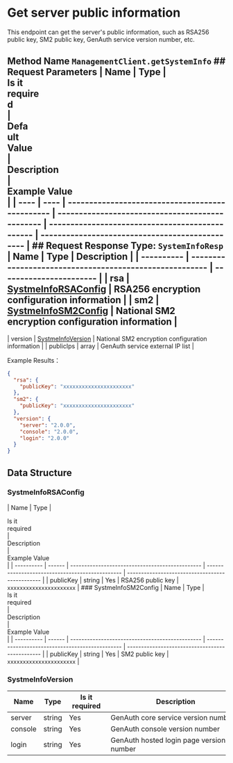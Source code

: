 # Get server public information

<!--
Warning ⚠️:
Do not modify this document directly,
https://github\.com/Authing/authing-docs-factory
Use this project to generate
-->

<LastUpdated />

This endpoint can get the server's public information, such as RSA256 public key, SM2 public key, GenAuth service version number, etc.

## Method Name `ManagementClient.getSystemInfo` ## Request Parameters | Name | Type | <div style="width:80px">Is it required</div> | <div style="width:60px">Default Value</div> | <div style="width:300px">Description</div> | <div style="width:200px">Example Value</div> | | ---- | ---- | ----------------------------------------------- | ----------------------------------------------- | ----------------------------------------------- | ----------------------------------------------- | ## Request Response Type: `SystemInfoResp` | Name | Type | Description | | ---------- | ------------------------------------------------------- | ----------------------- | | rsa | <a href="#SystmeInfoRSAConfig">SystmeInfoRSAConfig</a> | RSA256 encryption configuration information | | sm2 | <a href="#SystmeInfoSM2Config">SystmeInfoSM2Config</a> | National SM2 encryption configuration information |

| version | <a href="#SystmeInfoVersion">SystmeInfoVersion</a> | National SM2 encryption configuration information |
| publicIps | array | GenAuth service external IP list |

Example Results：

```json
{
  "rsa": {
    "publicKey": "xxxxxxxxxxxxxxxxxxxxxx"
  },
  "sm2": {
    "publicKey": "xxxxxxxxxxxxxxxxxxxxxx"
  },
  "version": {
    "server": "2.0.0",
    "console": "2.0.0",
    "login": "2.0.0"
  }
}
```

## Data Structure

### <a id="SystmeInfoRSAConfig"></a> SystmeInfoRSAConfig

| Name | Type | <div style="width:80px">Is it required</div> | <div style="width:300px">Description</div> | <div style="width:200px">Example Value</div> | | ---------- | ------ | ----------------------------------------------- | ----------------------------------------------- | ----------------------------------------------- | | publicKey | string | Yes | RSA256 public key | `xxxxxxxxxxxxxxxxxxxxxx` | ### <a id="SystmeInfoSM2Config"></a> SystmeInfoSM2Config | Name | Type | <div style="width:80px">Is it required</div> | <div style="width:300px">Description</div> | <div style="width:200px">Example Value</div> | | ---------- | ------ | ----------------------------------------------- | ----------------------------------------------- | ----------------------------------------------- | | publicKey | string | Yes | SM2 public key | `xxxxxxxxxxxxxxxxxxxxxx` |

### <a id="SystmeInfoVersion"></a> SystmeInfoVersion

| Name    | Type   | <div style="width:80px">Is it required</div> | <div style="width:300px">Description</div> | <div style="width:200px">Example Value</div> |
| ------- | ------ | -------------------------------------------- | ------------------------------------------ | -------------------------------------------- |
| server  | string | Yes                                          | GenAuth core service version number        | `2.0.0`                                      |
| console | string | Yes                                          | GenAuth console version number             | `2.0.0`                                      |
| login   | string | Yes                                          | GenAuth hosted login page version number   | `2.0.0`                                      |
